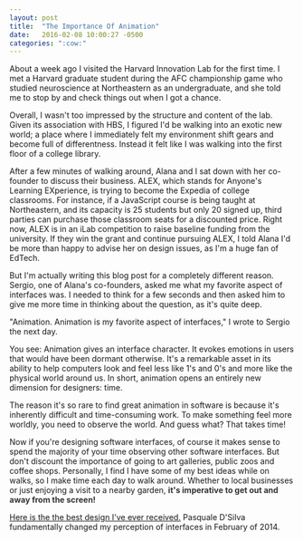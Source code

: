 ```yaml
---
layout: post
title:  "The Importance Of Animation"
date:   2016-02-08 10:00:27 -0500
categories: ":cow:"
---
```


<p>About a week ago I visited the Harvard Innovation Lab for the first time. I met a Harvard graduate student during the AFC championship game who studied neuroscience at Northeastern as an undergraduate, and she told me to stop by and check things out when I got a chance.</p>

<p>Overall, I wasn't too impressed by the structure and content of the lab. Given its association with HBS, I figured I'd be walking into an exotic new world; a place where I immediately felt my environment shift gears and become full of differentness. Instead it felt like I was walking into the first floor of a college library.</p>

<p>After a few minutes of walking around, Alana and I sat down with her co-founder to discuss their business. ALEX, which stands for Anyone's Learning EXperience, is trying to become the Expedia of college classrooms. For instance, if a JavaScript course is being taught at Northeastern, and its capacity is 25 students but only 20 signed up, third parties can purchase those classroom seats for a discounted price. Right now, ALEX is in an iLab competition to raise baseline funding from the university. If they win the grant and continue pursuing ALEX, I told Alana I'd be more than happy to advise her on design issues, as I'm a huge fan of EdTech.</p>

<p>But I'm actually writing this blog post for a completely different reason. Sergio, one of Alana's co-founders, asked me what my favorite aspect of interfaces was. I needed to think for a few seconds and then asked him to give me more time in thinking about the question, as it's quite deep.</p>

<p>"Animation. Animation is my favorite aspect of interfaces," I wrote to Sergio the next day.</p>

<p>You see: Animation gives an interface character. It evokes emotions in users that would have been dormant otherwise. It's a remarkable asset in its ability to help computers look and feel less like 1's and 0's and more like the physical world around us. In short, animation opens an entirely new dimension for designers: time.</p>

<p>The reason it's so rare to find great animation in software is because it's inherently difficult and time-consuming work. To make something feel more worldly, you need to observe the world. And guess what? That takes time!</p>

<p>Now if you're designing software interfaces, of course it makes sense to spend the majority of your time observing other software interfaces. But don't discount the importance of going to art galleries, public zoos and coffee shops. Personally, I find I have some of my best ideas while on walks, so I make time each day to walk around. Whether to local businesses or just enjoying a visit to a nearby garden, <span style="color: #333; font-weight: bold;">it's imperative to get out and away from the screen!</span></p>

<p><a href="https://www.youtube.com/watch?v=TMe0WnkF1Lc">Here is the the best design I've ever received.</a> Pasquale D'Silva fundamentally changed my perception of interfaces in February of 2014.</p>
